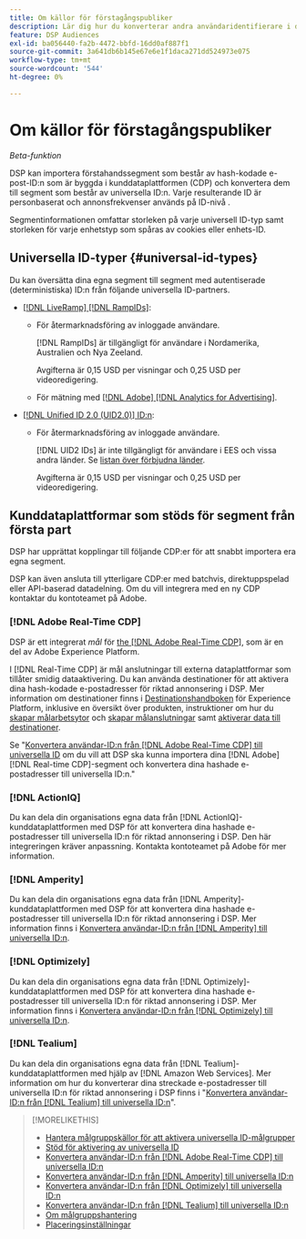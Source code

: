 ```yaml
---
title: Om källor för förstagångspubliker
description: Lär dig hur du konverterar andra användaridentifierare i dina förstapartssegment till universella ID:n för cookiefri målinriktning.
feature: DSP Audiences
exl-id: ba056440-fa2b-4472-bbfd-16dd0af887f1
source-git-commit: 3a641db6b145e67e6e1f1daca271dd524973e075
workflow-type: tm+mt
source-wordcount: '544'
ht-degree: 0%

---
```


# Om källor för förstagångspubliker

*Beta-funktion*

DSP kan importera förstahandssegment som består av hash-kodade e-post-ID:n som är byggda i kunddataplattformen (CDP) och konvertera dem till segment som består av universella ID:n. Varje resulterande ID är personbaserat och annonsfrekvenser används på ID-nivå <!-- Move that info. to somewhere else? -->.

Segmentinformationen omfattar storleken på varje universell ID-typ samt storleken för varje enhetstyp som spåras av cookies eller enhets-ID.

## Universella ID-typer {#universal-id-types}

<!--  Replace below with this once ID5 sources are possible 

Using your first-party data, you can create segments with IDs from the following universal ID partners.

* Authenticated (deterministic) IDs using hashed email addresses:

-->

Du kan översätta dina egna segment till segment med autentiserade (deterministiska) ID:n från följande universella ID-partners.

* [[!DNL LiveRamp] [!DNL RampIDs]](https://liveramp.com/identity-resolution):

   * För återmarknadsföring av inloggade användare.

     [!DNL RampIDs] är tillgängligt för användare i Nordamerika, Australien och Nya Zeeland.

     Avgifterna är 0,15 USD per visningar och 0,25 USD per videoredigering.

   * För mätning med [[!DNL Adobe] [!DNL Analytics for Advertising]](/help/integrations/analytics/overview.md).

* [[!DNL Unified ID 2.0 (UID2.0)] ID:n](https://unifiedid.com):

   * För återmarknadsföring av inloggade användare.

     [!DNL UID2 IDs] är inte tillgängligt för användare i EES och vissa andra länder. Se [listan över förbjudna länder](/help/policies/universal-id-policy.md#prohibited-countries-uid2).

     Avgifterna är 0,15 USD per visningar och 0,25 USD per videoredigering.

<!-- Not yet

* Probabilistic (unauthenticated) IDs using hashed email addresses:

  * [[!DNL ID5] IDs](https://id5.io): For retargeting unauthenticated site traffic, prospecting using third-party data, and measurement for both using [[!DNL Adobe] [!DNL Analytics for Advertising]](/help/integrations/analytics/overview.md). ID5 IDs are available for no fee.

    ID5 creates an ID by stitching together user signals (hashed email address) with various browser signals (such as IP address and timestamp).

    [!DNL Analytics] measurement requires all [prerequisites for implementing [!DNL Analytics for Advertising]](/help/integrations/analytics/prerequisites.md) and the [AMO ID and EF ID in your tracking URLs](/help/integrations/analytics/ids.md). You also must sign an agreement with [!DNL ID5] and set a parameter within your existing JavaScript tracking tags. <!-- Contact your Adobe Account Team for instructions. -->

<!--
    >[!NOTE]
    >
    >Third-party segments from [!DNL Eyeota] may automatically include ID5 IDs, in addition to users tracked by cookies or device IDs. The segment details include the size for each type. The usual usage fee for each segment, which is stated next to the segment name, applies; no additional fees are charged for the ID5 IDs.
-->

## Kunddataplattformar som stöds för segment från första part

DSP har upprättat kopplingar till följande CDP:er för att snabbt importera era egna segment.

DSP kan även ansluta till ytterligare CDP:er med batchvis, direktuppspelad eller API-baserad datadelning. Om du vill integrera med en ny CDP kontaktar du kontoteamet på Adobe.

### [!DNL Adobe Real-Time CDP]

DSP är ett integrerat *mål* för [the [!DNL Adobe Real-Time CDP]](https://experienceleague.adobe.com/docs/experience-platform/rtcdp/overview.html), som är en del av Adobe Experience Platform.

I [!DNL Real-Time CDP] är mål anslutningar till externa dataplattformar som tillåter smidig dataaktivering. Du kan använda destinationer för att aktivera dina hash-kodade e-postadresser för riktad annonsering i DSP. Mer information om destinationer finns i [Destinationshandboken](https://experienceleague.adobe.com/docs/experience-platform/destinations/home.html) för Experience Platform, inklusive en översikt över produkten, instruktioner om hur du [skapar målarbetsytor](https://experienceleague.adobe.com/docs/experience-platform/destinations/ui/destinations-workspace.html) och [skapar målanslutningar](https://experienceleague.adobe.com/docs/experience-platform/destinations/ui/connect-destination.html) samt [aktiverar data till destinationer](https://experienceleague.adobe.com/docs/experience-platform/destinations/ui/activate/activate-segment-streaming-destinations.html).

Se &quot;[Konvertera användar-ID:n från [!DNL Adobe Real-Time CDP] till universella ID](/help/dsp/audiences/sources/source-adobe-rtcdp.md) om du vill att DSP ska kunna importera dina [!DNL Adobe] [!DNL Real-time CDP]-segment och konvertera dina hashade e-postadresser till universella ID:n.&quot;

### [!DNL ActionIQ]

Du kan dela din organisations egna data från [!DNL ActionIQ]-kunddataplattformen med DSP för att konvertera dina hashade e-postadresser till universella ID:n för riktad annonsering i DSP. Den här integreringen kräver anpassning. Kontakta kontoteamet på Adobe för mer information.

### [!DNL Amperity]

Du kan dela din organisations egna data från [!DNL Amperity]-kunddataplattformen med DSP för att konvertera dina hashade e-postadresser till universella ID:n för riktad annonsering i DSP. Mer information finns i [Konvertera användar-ID:n från [!DNL Amperity] till universella ID:n](/help/dsp/audiences/sources/source-amperity.md).

### [!DNL Optimizely]

Du kan dela din organisations egna data från [!DNL Optimizely]-kunddataplattformen med DSP för att konvertera dina hashade e-postadresser till universella ID:n för riktad annonsering i DSP. Mer information finns i [Konvertera användar-ID:n från [!DNL Optimizely] till universella ID:n](/help/dsp/audiences/sources/source-optimizely.md).

### [!DNL Tealium]

Du kan dela din organisations egna data från [!DNL Tealium]-kunddataplattformen med hjälp av [!DNL Amazon Web Services]. Mer information om hur du konverterar dina streckade e-postadresser till universella ID:n för riktad annonsering i DSP finns i &quot;[Konvertera användar-ID:n från [!DNL Tealium] till universella ID:n](/help/dsp/audiences/sources/source-tealium.md)&quot;.

>[!MORELIKETHIS]
>
>* [Hantera målgruppskällor för att aktivera universella ID-målgrupper](source-manage.md)
>* [Stöd för aktivering av universella ID](/help/dsp/audiences/universal-ids.md)
>* [Konvertera användar-ID:n från [!DNL Adobe Real-Time CDP] till universella ID:n](/help/dsp/audiences/sources/source-adobe-rtcdp.md)
>* [Konvertera användar-ID:n från [!DNL Amperity] till universella ID:n](/help/dsp/audiences/sources/source-amperity.md)
>* [Konvertera användar-ID:n från [!DNL Optimizely] till universella ID:n](/help/dsp/audiences/sources/source-optimizely.md)
>* [Konvertera användar-ID:n från [!DNL Tealium] till universella ID:n](/help/dsp/audiences/sources/source-tealium.md)
>* [Om målgruppshantering](/help/dsp/audiences/audience-about.md)
>* [Placeringsinställningar](/help/dsp/campaign-management/placements/placement-settings.md)

